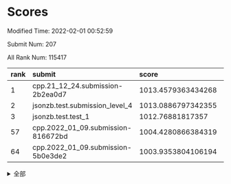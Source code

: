 # Scores

Modified Time: 2022-02-01 00:52:59

Submit Num: 207

All Rank Num: 115417

| rank |               submit               |       score        |       sigma        | pk_num |
| :--- | :--------------------------------- | :----------------- | :----------------- | :----- |
| 1    | cpp.21_12_24.submission-2b2ea0d7   | 1013.4579363434268 | 0.8370091375451766 | 2232   |
| 2    | jsonzb.test.submission_level_4     | 1013.0886797342355 | 0.8147865722928183 | 2229   |
| 3    | jsonzb.test.test_1                 | 1012.76881817357   | 0.8102246639512831 | 2227   |
| 57   | cpp.2022_01_09.submission-816672bd | 1004.4280866384319 | 0.7147778666570175 | 2233   |
| 64   | cpp.2022_01_09.submission-5b0e3de2 | 1003.9353804106194 | 0.7229856422807788 | 2226   |


<details>
<summary>全部</summary>

| rank |                 submit                 |       score        |       sigma        | pk_num |
| :--- | :------------------------------------- | :----------------- | :----------------- | :----- |
| 1    | cpp.21_12_24.submission-2b2ea0d7       | 1013.4579363434268 | 0.8370091375451766 | 2232   |
| 2    | jsonzb.test.submission_level_4         | 1013.0886797342355 | 0.8147865722928183 | 2229   |
| 3    | jsonzb.test.test_1                     | 1012.76881817357   | 0.8102246639512831 | 2227   |
| 4    | gobigger.level_3.submission_level_3_36 | 1011.6494242048559 | 0.767066143044789  | 2230   |
| 5    | gobigger.level_3.submission_level_3_25 | 1011.1702123509565 | 0.7690640740360708 | 2231   |
| 6    | gobigger.level_3.submission_level_3_45 | 1011.1469603991828 | 0.7927721712897455 | 2236   |
| 7    | gobigger.level_3.submission_level_3_35 | 1010.8407241901768 | 0.8077533175674949 | 2229   |
| 8    | gobigger.level_3.submission_level_3_14 | 1010.7967743600427 | 0.7645337931383044 | 2235   |
| 9    | gobigger.level_3.submission_level_3_0  | 1010.7462360271803 | 0.7695215872730988 | 2229   |
| 10   | gobigger.level_3.submission_level_3_12 | 1010.7443597433945 | 0.7702789458196864 | 2235   |
| 11   | gobigger.level_3.submission_level_3_15 | 1010.7045713369453 | 0.7478289955203082 | 2231   |
| 12   | gobigger.level_3.submission_level_3_39 | 1010.596076165413  | 0.7852473624111089 | 2230   |
| 13   | gobigger.level_3.submission_level_3_33 | 1010.5330871312185 | 0.7661609353721635 | 2239   |
| 14   | gobigger.level_3.submission_level_3_8  | 1010.5057244832833 | 0.7806185111935162 | 2233   |
| 15   | gobigger.level_3.submission_level_3_48 | 1010.3691716073189 | 0.7467939514326459 | 2229   |
| 16   | gobigger.level_3.submission_level_3_6  | 1010.3617754019562 | 0.7558674001518428 | 2226   |
| 17   | gobigger.level_3.submission_level_3_24 | 1010.340860099149  | 0.758715504060389  | 2231   |
| 18   | gobigger.level_3.submission_level_3_49 | 1010.326316690549  | 0.7672521720187246 | 2231   |
| 19   | gobigger.level_3.submission_level_3_5  | 1010.25504368828   | 0.7573127272821412 | 2230   |
| 20   | gobigger.level_3.submission_level_3_28 | 1010.1881428011353 | 0.755941081207525  | 2232   |
| 21   | gobigger.level_3.submission_level_3_31 | 1010.1874264296148 | 0.7794332374643886 | 2232   |
| 22   | gobigger.level_3.submission_level_3_40 | 1010.1033986348557 | 0.7535797951315508 | 2231   |
| 23   | gobigger.level_3.submission_level_3_30 | 1010.0875645187149 | 0.76126154038852   | 2233   |
| 24   | gobigger.level_3.submission_level_3_47 | 1010.0610702519969 | 0.7480036924319955 | 2234   |
| 25   | gobigger.level_3.submission_level_3_16 | 1009.9854951308083 | 0.7331396289027662 | 2231   |
| 26   | gobigger.level_3.submission_level_3_38 | 1009.9404058789736 | 0.75953466111041   | 2230   |
| 27   | gobigger.level_3.submission_level_3_9  | 1009.9218781930682 | 0.7574028853922193 | 2233   |
| 28   | gobigger.level_3.submission_level_3_26 | 1009.7849182361458 | 0.7531072355338667 | 2229   |
| 29   | gobigger.level_3.submission_level_3_42 | 1009.7830898568333 | 0.7425227297795732 | 2226   |
| 30   | gobigger.level_3.submission_level_3_10 | 1009.7785042120786 | 0.7508474398709152 | 2226   |
| 31   | gobigger.level_3.submission_level_3_2  | 1009.7362417082995 | 0.7475841005085608 | 2227   |
| 32   | gobigger.level_3.submission_level_3_19 | 1009.7082797468709 | 0.760494972313065  | 2227   |
| 33   | gobigger.level_3.submission_level_3_29 | 1009.6696890024544 | 0.7606412934173241 | 2231   |
| 34   | gobigger.level_3.submission_level_3_43 | 1009.640206573035  | 0.756906014551338  | 2230   |
| 35   | gobigger.level_3.submission_level_3_13 | 1009.6322945996359 | 0.7646969236151447 | 2231   |
| 36   | gobigger.level_3.submission_level_3_3  | 1009.6278201608275 | 0.7748335780021711 | 2232   |
| 37   | gobigger.level_3.submission_level_3_11 | 1009.6095376700482 | 0.7386818957625664 | 2230   |
| 38   | gobigger.level_3.submission_level_3_18 | 1009.606576419563  | 0.7435891683984819 | 2224   |
| 39   | gobigger.level_3.submission_level_3_27 | 1009.5984694420249 | 0.7590283822968795 | 2229   |
| 40   | gobigger.level_3.submission_level_3_7  | 1009.5974540854032 | 0.7391560452168657 | 2231   |
| 41   | gobigger.level_3.submission_level_3_1  | 1009.5969768876151 | 0.7572224404973639 | 2229   |
| 42   | gobigger.level_3.submission_level_3_23 | 1009.4003834296406 | 0.7567852614644162 | 2230   |
| 43   | gobigger.level_3.submission_level_3_34 | 1009.3984710895644 | 0.7288032623496756 | 2230   |
| 44   | gobigger.level_3.submission_level_3_4  | 1009.3855829501796 | 0.7620333727462905 | 2232   |
| 45   | gobigger.level_3.submission_level_3_37 | 1009.3313132498849 | 0.7623036754117163 | 2232   |
| 46   | gobigger.level_3.submission_level_3_20 | 1009.2789144859029 | 0.7520241565047152 | 2234   |
| 47   | gobigger.level_3.submission_level_3_21 | 1009.2252493992456 | 0.7436763649573946 | 2231   |
| 48   | gobigger.level_3.submission_level_3_32 | 1009.1661390087039 | 0.756869947008809  | 2234   |
| 49   | gobigger.level_3.submission_level_3_22 | 1009.0939210336225 | 0.7528925558506552 | 2224   |
| 50   | gobigger.level_3.submission_level_3_44 | 1008.8128517660326 | 0.7405034138270603 | 2232   |
| 51   | gobigger.level_3.submission_level_3_46 | 1008.3327270333224 | 0.7335807296162012 | 2233   |
| 52   | gobigger.level_3.submission_level_3_41 | 1007.8830822901958 | 0.7453524548562167 | 2235   |
| 53   | gobigger.level_3.submission_level_3_17 | 1007.5710146771266 | 0.7454406893138324 | 2229   |
| 54   | gobigger.level_1.submission_level_1_19 | 1004.7634321123368 | 0.7251029335984305 | 2230   |
| 55   | gobigger.level_1.submission_level_1_30 | 1004.7503650349648 | 0.7332123061753933 | 2230   |
| 56   | gobigger.level_1.submission_level_1_29 | 1004.4708679220746 | 0.720630491874275  | 2233   |
| 57   | cpp.2022_01_09.submission-816672bd     | 1004.4280866384319 | 0.7147778666570175 | 2233   |
| 58   | gobigger.level_1.submission_level_1_8  | 1004.4264418129651 | 0.7160995832900188 | 2230   |
| 59   | gobigger.level_1.submission_level_1_17 | 1004.3567139846465 | 0.7132772631425791 | 2232   |
| 60   | gobigger.level_1.submission_level_1_39 | 1004.1628277568351 | 0.7180380502090987 | 2227   |
| 61   | gobigger.level_1.submission_level_1_49 | 1004.0636536978421 | 0.7114519708202425 | 2228   |
| 62   | gobigger.level_1.submission_level_1_22 | 1004.0453307494738 | 0.7193064650860785 | 2231   |
| 63   | gobigger.level_1.submission_level_1_1  | 1004.0084143381356 | 0.7279338241364587 | 2231   |
| 64   | cpp.2022_01_09.submission-5b0e3de2     | 1003.9353804106194 | 0.7229856422807788 | 2226   |
| 65   | gobigger.level_1.submission_level_1_43 | 1003.8397872710719 | 0.7243241993916316 | 2231   |
| 66   | gobigger.level_1.submission_level_1_47 | 1003.7112041897069 | 0.7243237433698398 | 2233   |
| 67   | gobigger.level_1.submission_level_1_41 | 1003.6916286594367 | 0.7152784093082926 | 2235   |
| 68   | gobigger.level_1.submission_level_1_21 | 1003.6864735559724 | 0.7251722136736469 | 2230   |
| 69   | gobigger.level_1.submission_level_1_32 | 1003.6737557772118 | 0.7245264374296662 | 2228   |
| 70   | gobigger.level_1.submission_level_1_13 | 1003.6400187999885 | 0.7113231670534734 | 2230   |
| 71   | gobigger.level_1.submission_level_1_48 | 1003.6357623642566 | 0.7092720443935523 | 2227   |
| 72   | gobigger.level_1.submission_level_1_34 | 1003.6271163359785 | 0.7160409052541716 | 2230   |
| 73   | gobigger.level_1.submission_level_1_6  | 1003.5921752835276 | 0.7113839510475128 | 2227   |
| 74   | gobigger.level_1.submission_level_1_33 | 1003.5846154351619 | 0.7065411699778016 | 2227   |
| 75   | gobigger.level_1.submission_level_1_10 | 1003.5812978932557 | 0.7200648561967558 | 2228   |
| 76   | gobigger.level_1.submission_level_1_12 | 1003.5433180430698 | 0.7120315705540229 | 2225   |
| 77   | gobigger.level_1.submission_level_1_37 | 1003.52102683736   | 0.7194070426767835 | 2229   |
| 78   | gobigger.level_1.submission_level_1_31 | 1003.4957729112498 | 0.7099490792377725 | 2224   |
| 79   | gobigger.level_1.submission_level_1_14 | 1003.4619796868543 | 0.7073765146481048 | 2233   |
| 80   | gobigger.level_1.submission_level_1_15 | 1003.4186891748951 | 0.7304065463036308 | 2229   |
| 81   | gobigger.level_1.submission_level_1_27 | 1003.369181831732  | 0.7194916068293778 | 2233   |
| 82   | gobigger.level_1.submission_level_1_44 | 1003.3505166889167 | 0.7211542374192746 | 2232   |
| 83   | gobigger.level_1.submission_level_1_23 | 1003.2843161679112 | 0.7181253666218127 | 2231   |
| 84   | gobigger.level_1.submission_level_1_42 | 1003.2082684599786 | 0.7314132601150307 | 2237   |
| 85   | gobigger.level_1.submission_level_1_4  | 1003.1312072694049 | 0.719416478650377  | 2232   |
| 86   | gobigger.level_1.submission_level_1_26 | 1003.1109031628081 | 0.7146040459077817 | 2225   |
| 87   | gobigger.level_1.submission_level_1_25 | 1003.1067874609572 | 0.7158947078867707 | 2228   |
| 88   | gobigger.level_1.submission_level_1_40 | 1003.1034283543598 | 0.7160204983988434 | 2231   |
| 89   | gobigger.level_1.submission_level_1_46 | 1003.070500755794  | 0.7191024226585717 | 2228   |
| 90   | gobigger.level_1.submission_level_1_5  | 1003.0244378474486 | 0.7241428933035237 | 2229   |
| 91   | gobigger.level_1.submission_level_1_3  | 1002.918350947231  | 0.7063954562191936 | 2231   |
| 92   | gobigger.level_1.submission_level_1_38 | 1002.8910084310461 | 0.7217703137700379 | 2233   |
| 93   | gobigger.level_1.submission_level_1_24 | 1002.8892864676474 | 0.7158751321023589 | 2231   |
| 94   | gobigger.level_1.submission_level_1_9  | 1002.7944898568477 | 0.7074385617066604 | 2228   |
| 95   | gobigger.level_1.submission_level_1_0  | 1002.719157171534  | 0.7112223888716702 | 2229   |
| 96   | gobigger.level_1.submission_level_1_16 | 1002.6895578019987 | 0.7126883645725973 | 2229   |
| 97   | gobigger.level_1.submission_level_1_20 | 1002.5241128628589 | 0.7156436539325316 | 2235   |
| 98   | gobigger.level_1.submission_level_1_18 | 1002.360405815786  | 0.7034047225537425 | 2228   |
| 99   | gobigger.level_1.submission_level_1_35 | 1002.3440581611458 | 0.7091471216342112 | 2229   |
| 100  | gobigger.level_1.submission_level_1_36 | 1002.3238309975869 | 0.7086366771482513 | 2224   |
| 101  | gobigger.level_1.submission_level_1_45 | 1002.2374067072044 | 0.7208896492518636 | 2229   |
| 102  | gobigger.level_1.submission_level_1_28 | 1002.1372412215612 | 0.7163776548871137 | 2229   |
| 103  | gobigger.level_1.submission_level_1_2  | 1002.0616342842184 | 0.7135447997267158 | 2231   |
| 104  | gobigger.level_1.submission_level_1_11 | 1001.796283444761  | 0.7028117873190043 | 2231   |
| 105  | gobigger.level_1.submission_level_1_7  | 1001.3691914091015 | 0.7065083593666135 | 2232   |
| 106  | gobigger.random.submission_random_38   | 997.3666205844255  | 0.7155651317206659 | 2233   |
| 107  | gobigger.random.submission_random_45   | 997.2916513590684  | 0.7129153173609402 | 2231   |
| 108  | gobigger.random.submission_random_35   | 996.7786514521263  | 0.7025748081815139 | 2231   |
| 109  | gobigger.random.submission_random_23   | 996.6733884310552  | 0.7016869482876334 | 2230   |
| 110  | gobigger.random.submission_random_22   | 996.637883799601   | 0.7006563135998595 | 2231   |
| 111  | gobigger.random.submission_random_21   | 996.5647328980326  | 0.7038977771207346 | 2237   |
| 112  | gobigger.random.submission_random_43   | 996.5642670113263  | 0.7084372670251086 | 2233   |
| 113  | gobigger.random.submission_random_16   | 996.5416701710151  | 0.7028766548517119 | 2235   |
| 114  | gobigger.random.submission_random_19   | 996.4019973137441  | 0.7072538661441073 | 2229   |
| 115  | gobigger.random.submission_random_18   | 996.3580709687452  | 0.7203327214741042 | 2228   |
| 116  | gobigger.random.submission_random_28   | 996.3528950943743  | 0.7274369972005534 | 2225   |
| 117  | gobigger.random.submission_random_8    | 996.3492766306161  | 0.7058641058844478 | 2230   |
| 118  | gobigger.random.submission_random_12   | 996.3492566531738  | 0.701240958375382  | 2228   |
| 119  | gobigger.random.submission_random_6    | 996.3412810737678  | 0.7174944330561629 | 2229   |
| 120  | gobigger.random.submission_random_47   | 996.3329473232957  | 0.7147347542990422 | 2231   |
| 121  | gobigger.random.submission_random_17   | 996.2834435631369  | 0.7069014828012238 | 2233   |
| 122  | gobigger.random.submission_random_26   | 996.2723960422946  | 0.7069730099339213 | 2233   |
| 123  | gobigger.random.submission_random_37   | 996.225462060519   | 0.7203902122010118 | 2235   |
| 124  | gobigger.random.submission_random_32   | 996.1952041062196  | 0.7187006124781244 | 2232   |
| 125  | gobigger.random.submission_random_5    | 996.1757529587964  | 0.7173260372287987 | 2229   |
| 126  | gobigger.random.submission_random_42   | 996.0516582036581  | 0.71477919478846   | 2229   |
| 127  | gobigger.random.submission_random_11   | 996.0440566001233  | 0.7086536357026798 | 2233   |
| 128  | gobigger.random.submission_random_36   | 996.0043568202323  | 0.7052645542966943 | 2228   |
| 129  | gobigger.random.submission_random_20   | 995.8826397116925  | 0.7084028231433549 | 2230   |
| 130  | gobigger.random.submission_random_48   | 995.7835106766553  | 0.7076884714381548 | 2231   |
| 131  | gobigger.random.submission_random_15   | 995.7589002385982  | 0.7082396033360269 | 2228   |
| 132  | gobigger.random.submission_random_49   | 995.7434170309424  | 0.7035364705909364 | 2232   |
| 133  | gobigger.random.submission_random_1    | 995.7017011789723  | 0.7102768209986753 | 2234   |
| 134  | gobigger.random.submission_random_27   | 995.6860593683977  | 0.7203739749216859 | 2230   |
| 135  | gobigger.random.submission_random_31   | 995.639609695875   | 0.7141406595497916 | 2230   |
| 136  | gobigger.random.submission_random_24   | 995.599764261467   | 0.7115869255526152 | 2232   |
| 137  | gobigger.random.submission_random_41   | 995.5762147539367  | 0.7060005130885526 | 2232   |
| 138  | gobigger.random.submission_random_46   | 995.5667264061611  | 0.7089080447429348 | 2233   |
| 139  | gobigger.random.submission_random_0    | 995.5488250769744  | 0.7044567902994916 | 2231   |
| 140  | gobigger.random.submission_random_40   | 995.5137683870815  | 0.7234002895780307 | 2234   |
| 141  | gobigger.random.submission_random_25   | 995.3991680169925  | 0.7092076198758875 | 2230   |
| 142  | gobigger.random.submission_random_2    | 995.3828745928165  | 0.7169438947842395 | 2225   |
| 143  | gobigger.random.submission_random_34   | 995.350825400353   | 0.7027175838334323 | 2227   |
| 144  | gobigger.random.submission_random_9    | 995.3190234824482  | 0.7045577546315107 | 2230   |
| 145  | gobigger.random.submission_random_33   | 995.298171315598   | 0.7098707511757475 | 2229   |
| 146  | gobigger.random.submission_random_7    | 995.2847582665052  | 0.7086114866937497 | 2229   |
| 147  | gobigger.random.submission_random_3    | 995.2790886580914  | 0.7102525253703988 | 2231   |
| 148  | gobigger.random.submission_random_29   | 995.277677152131   | 0.6976191579461158 | 2228   |
| 149  | gobigger.random.submission_random_13   | 995.1484882755398  | 0.7063590201164625 | 2228   |
| 150  | gobigger.random.submission_random_14   | 995.0356825642558  | 0.7105130119429496 | 2232   |
| 151  | gobigger.random.submission_random_44   | 994.7744175508212  | 0.7268947898392115 | 2233   |
| 152  | gobigger.random.submission_random_30   | 994.638074559392   | 0.728111682457191  | 2233   |
| 153  | gobigger.random.submission_random_10   | 994.6165044889663  | 0.7138134205958332 | 2233   |
| 154  | gobigger.random.submission_random_39   | 994.4089816965673  | 0.7127047837431494 | 2230   |
| 155  | gobigger.level_2.submission_level_2_26 | 994.213023249065   | 0.7120765108302909 | 2229   |
| 156  | gobigger.random.submission_random_4    | 994.1710489008956  | 0.7170557159867247 | 2230   |
| 157  | gobigger.level_2.submission_level_2_47 | 994.1590234894721  | 0.7295168823781595 | 2228   |
| 158  | gobigger.level_2.submission_level_2_27 | 993.8519531195118  | 0.7184446814711711 | 2232   |
| 159  | gobigger.level_2.submission_level_2_11 | 993.6909393761629  | 0.7378535992155899 | 2231   |
| 160  | gobigger.level_2.submission_level_2_23 | 993.5859576046604  | 0.7350041679020863 | 2228   |
| 161  | gobigger.level_2.submission_level_2_34 | 993.5376679697362  | 0.7213944608377445 | 2229   |
| 162  | gobigger.level_2.submission_level_2_48 | 993.3575755205953  | 0.7336420420130976 | 2228   |
| 163  | gobigger.level_2.submission_level_2_8  | 993.3494839175609  | 0.7347699433991739 | 2235   |
| 164  | gobigger.level_2.submission_level_2_49 | 993.1171584037536  | 0.7378023628055408 | 2233   |
| 165  | gobigger.level_2.submission_level_2_31 | 993.0969722108277  | 0.7530848693666649 | 2231   |
| 166  | gobigger.level_2.submission_level_2_14 | 993.0178028253024  | 0.7487988670785765 | 2233   |
| 167  | gobigger.level_2.submission_level_2_44 | 992.916491185771   | 0.7351140752146559 | 2229   |
| 168  | gobigger.level_2.submission_level_2_15 | 992.8824537302116  | 0.7279834899192023 | 2227   |
| 169  | gobigger.level_2.submission_level_2_21 | 992.8183329912155  | 0.7320035603511542 | 2228   |
| 170  | gobigger.level_2.submission_level_2_45 | 992.7148402780716  | 0.7360050899513553 | 2233   |
| 171  | gobigger.level_2.submission_level_2_18 | 992.5061599172564  | 0.7752264384017412 | 2231   |
| 172  | gobigger.level_2.submission_level_2_22 | 992.4144327823117  | 0.7376294850151885 | 2234   |
| 173  | gobigger.level_2.submission_level_2_35 | 992.291151429919   | 0.7481584156026279 | 2231   |
| 174  | gobigger.level_2.submission_level_2_40 | 992.2909784611671  | 0.748635165568035  | 2227   |
| 175  | gobigger.level_2.submission_level_2_6  | 992.2898871118601  | 0.7440895927490269 | 2235   |
| 176  | gobigger.level_2.submission_level_2_1  | 992.2818641727666  | 0.7468006888466058 | 2231   |
| 177  | gobigger.level_2.submission_level_2_0  | 992.1289056681634  | 0.74217651511675   | 2229   |
| 178  | gobigger.level_2.submission_level_2_9  | 992.081716512859   | 0.7399622860266737 | 2228   |
| 179  | gobigger.level_2.submission_level_2_36 | 992.0455499696363  | 0.7361717666339257 | 2228   |
| 180  | gobigger.level_2.submission_level_2_25 | 991.9107148764382  | 0.7444465563716745 | 2228   |
| 181  | gobigger.level_2.submission_level_2_29 | 991.8668912913121  | 0.7471457999379724 | 2226   |
| 182  | gobigger.level_2.submission_level_2_19 | 991.8628835648217  | 0.7321530730597531 | 2226   |
| 183  | gobigger.level_2.submission_level_2_46 | 991.8518878154778  | 0.75897274021106   | 2230   |
| 184  | gobigger.level_2.submission_level_2_37 | 991.8286120451986  | 0.7565074939595761 | 2230   |
| 185  | gobigger.level_2.submission_level_2_17 | 991.7969705182927  | 0.7534469078107047 | 2232   |
| 186  | gobigger.level_2.submission_level_2_30 | 991.7789645459743  | 0.7551976863958922 | 2221   |
| 187  | gobigger.level_2.submission_level_2_38 | 991.7631854734686  | 0.7572121209853424 | 2234   |
| 188  | gobigger.level_2.submission_level_2_41 | 991.7335930760178  | 0.761986325442294  | 2229   |
| 189  | gobigger.level_2.submission_level_2_24 | 991.6417887102837  | 0.7623250600385183 | 2230   |
| 190  | gobigger.level_2.submission_level_2_32 | 991.6102592299003  | 0.745169176909258  | 2234   |
| 191  | gobigger.level_2.submission_level_2_12 | 991.5810961288953  | 0.7419574736667952 | 2232   |
| 192  | gobigger.level_2.submission_level_2_39 | 991.5274909700788  | 0.756038879791232  | 2228   |
| 193  | gobigger.level_2.submission_level_2_2  | 991.3687109705563  | 0.7365790322819223 | 2225   |
| 194  | gobigger.level_2.submission_level_2_13 | 991.3281155577964  | 0.7318611832472264 | 2232   |
| 195  | gobigger.level_2.submission_level_2_5  | 991.2919949404219  | 0.7403585262079586 | 2232   |
| 196  | gobigger.level_2.submission_level_2_28 | 991.1547539509909  | 0.7537091079618267 | 2233   |
| 197  | gobigger.level_2.submission_level_2_33 | 991.0928605309989  | 0.7451634819457267 | 2229   |
| 198  | gobigger.level_2.submission_level_2_10 | 991.0177128476873  | 0.7595162362103068 | 2228   |
| 199  | gobigger.level_2.submission_level_2_43 | 990.8484153969755  | 0.7434119172976628 | 2226   |
| 200  | gobigger.level_2.submission_level_2_4  | 990.7833368589422  | 0.7580983005219808 | 2232   |
| 201  | gobigger.level_2.submission_level_2_16 | 990.60428264394    | 0.7361614326170026 | 2228   |
| 202  | gobigger.level_2.submission_level_2_7  | 990.4051653957717  | 0.747823473771977  | 2229   |
| 203  | gobigger.level_2.submission_level_2_42 | 990.3529385338003  | 0.7616427925634021 | 2230   |
| 204  | gobigger.level_2.submission_level_2_3  | 990.3136009744832  | 0.7639491671839302 | 2228   |
| 205  | gobigger.level_2.submission_level_2_20 | 990.074959131231   | 0.7913606186775317 | 2230   |
| 206  | gobigger.none.submission_none_1        | 978.1141501223951  | 1.1608029253287329 | 2228   |
| 207  | gobigger.none.submission_none_0        | 976.8885261181174  | 1.3162654977631212 | 2236   |

</details>